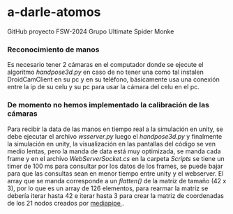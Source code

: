 # a-darle-atomos
GitHub proyecto FSW-2024 Grupo Ultimate Spider Monke

### Reconocimiento de manos
Es necesario tener 2 cámaras en el computador donde se ejecute el algoritmo _handpose3d.py_ en caso de no tener una como tal instalen DroidCamClient en su pc y en su teléfono, básicamente usa una conexión entre la ip de su celu y su pc para usar la cámara del celu en el pc.
### De momento no hemos implementado la calibración de las cámaras
Para recibir la data de las manos en tiempo real a la simulación en unity, se debe ejecutar el archivo _wsserver.py_ luego el _handpose3d.py_ y finalmente la simulación en unity, la visualización en las pantallas del código se ven medio lentas, pero la manda de data está muy optimizada, se manda cada frame y en el archivo _WebServerSocket.cs_ en la carpeta _Scripts_ se tiene un timer de 100 ms para consultar por los datos de los frames, se puede bajar para que las consultas sean en menor tiempo entre unity y el webserver.
El array que se manda corresponde a un _flatten()_ de la matriz de tamaño (42 x 3), por lo que es un array de 126 elementos, para rearmar la matriz se debería iterar hasta 42 e iterar hasta 3 para crear la matriz de coordenadas de los 21 nodos creados por [mediapipe ](https://chuoling.github.io/mediapipe/solutions/hands.html).
